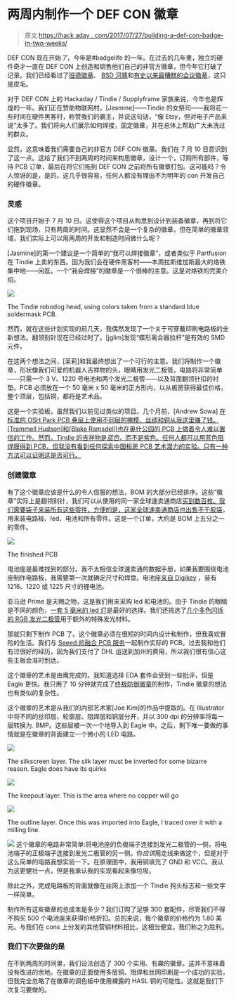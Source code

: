 # 两周内制作一个 DEF CON 徽章

> 原文:[https://hack aday . com/2017/07/27/building-a-def-con-badge-in-two-weeks/](https://hackaday.com/2017/07/27/building-a-def-con-badge-in-two-weeks/)

DEF CON 现在开始*了*，今年是#badgelife 的一年。在过去的几年里，独立的硬件奇才一直在 DEF CON 上创造和销售他们自己的非官方徽章，但今年它打破了记录。我们已经看过了[班德徽章](https://hackaday.com/2017/07/12/hands-on-new-andxor-unofficial-def-con-badge/)、 [BSD 河豚](https://hackaday.com/2017/07/07/def-con-badgelife-the-puffy-that-runs-linux/)和[有史以来最糟糕的会议徽章](https://hackaday.com/2017/07/18/def-con-badgelife-someone-finally-did-it/)，这只是皮毛。

对于 DEF CON 上的 Hackaday / Tindie / Supplyframe 家族来说，今年也是辉煌的一年。我们正在赞助物联网村，[Jasmine]——Tindie 的女祭司——我将花一些时间在硬件黑客村，称赞我们的霸主，并说这句话，“像 Etsy，但对电子产品来说”太多了。我们将向人们展示如何焊接，固定徽章，并在总体上帮助广大未洗过的群众。

显然，这意味着我们需要自己的非官方 DEF CON 徽章。我们在 7 月 10 日意识到了这一点。这给了我们不到两周的时间来构思徽章，设计一个，订购所有部件，等待 PCB 订单，最后在将它们拖到 DEF CON 之前将所有徽章打包。这可能吗？令人惊讶的是，是的。这几乎很容易，任何人都没有理由不为明年的 con 开发自己的硬件徽章。

### 灵感

这个项目开始于 7 月 10 日。这使得这个项目从构思到设计到装备徽章，再到将它们拖到现场，只有两周的时间。这显然不会是一个复杂的徽章，但在简单的徽章领域，我们实际上可以用两周的开发和制造时间做什么呢？

[Jasmine]的第一个建议是一个简单的“我可以焊接徽章”，或者类似于 Partfusion 在 Tindie 上卖的东西。因为我们会在硬件黑客村——本周拉斯维加斯最大的烙铁集中地——闲逛，一个“我会焊接”的徽章是一个很棒的主意。这是对烙铁的完美介绍。

[![](../Images/e23aea9886aea88c54832f2feeed133d.png)](https://hackaday.com/wp-content/uploads/2017/07/tindiepcb.png)

The Tindie robodog head, using colors taken from a standard blue soldermask PCB.

然而，就在这些计划实现的前几天，我偶然发现了一个关于可穿戴印刷电路板的全新想法。翻领别针现在已经过时了。[jglim]发现“蝶形离合器拉杆”是有效的 SMD 元件。

在这两个想法之间，[茉莉]和我最终想出了一个可行的主意。我们将制作一个徽章，形状像我们可爱的机器人吉祥物的头，眼睛用发光二极管。电路将非常简单——只需一个 3 V、1220 号电池和两个发光二极管——以及背面翻领针扣的衬垫。PCB 必须放在一个 50 毫米 x 50 毫米的正方形内，以从板房获得最佳价格，整个顶层，包括铜，都将是艺术品。

这是一个实验板，虽然我们以前见过类似的项目。几个月前，[Andrew Sowa] [在标准的 OSH Park PCB 叠层上使用不同层的掩模、丝绸和铜从我这里赚了钱。[Trammell Hudson]和[Blake Ramsdell]](http://hackaday.com/2017/03/22/making-more-of-me-money/)[也在奥什公园的 PCB 上做着令人难以置信的工作。然而，Tindie 的吉祥物是*蓝色*，而不是紫色。任何人都可以用蓝色阻焊膜得到 PCB，但我没有看到任何探索中国板房 PCB 艺术潜力的实验。只有一种方法可以证明这是否可行。](https://twitter.com/pdp7/status/879511763561189376)

### 创建徽章

有了这个徽章应该是什么的令人信服的想法，BOM 的大部分已经排序。这些“徽章”实际上是翻领别针，我们可以从使用的同一家全球速卖通商店[买到数百枚。我们需要袋子来装所有这些零件，方便的是，这家全球速卖通商店](https://www.aliexpress.com/item/100-Pairs-Butterfly-Clutch-Tie-Tacks-Pin-Back-Replacement-with-Blank-Pins-for-Craft-Making-Silver/32801251429.html)[也出售不干胶袋](https://www.aliexpress.com/item/Clear-Self-Adhesive-Sealing-Plastic-Bags-Jewelry-Pouches-3x5cm-4x6cm-5x7cm-6x9cm-7x10cm-8x12cm-10x14cm/32801522148.html)，用来装电路板、led、电池和所有零件。这是一个订单，大约是 BOM 上五分之一的零件。

[![](../Images/e54216de058762179222b106c5ebc06d.png)](https://hackaday.com/wp-content/uploads/2017/07/tindiehead1.jpg)

The finished PCB

电池座是最难找到的部分。我不太相信全球速卖通的数据手册，如果我要围绕电池座制作电路板，我需要第一次就确定尺寸和焊盘。电池座[来自 Digikey](https://www.digikey.com/products/en?keywords=BK-916-CT-ND) ，装有 1216、1220 或 1225 尺寸的锂电池。

亚马逊 Prime 是天赐之物，这是我们用来采购 led 和电池的。由于 Tindie 的眼睛是不同的颜色，[一套 5 毫米的 led 灯](https://www.amazon.com/Elfeland-495x5mm-Emitting-Assorted-Diffused/dp/B06Y3T491K/)是最好的选择。我们还挑选了[几个多色闪烁的 RGB 发光二极管](https://www.amazon.com/Multicolor-Flashing-Changing-Electronics-Components/dp/B01C19ENFA)用于额外的特殊发光材料。

那就只剩下制作 PCB 了。这个徽章必须在很短的时间内设计和制作，但我喜欢冒险的生活。我们与 [Seeed 的融合 PCB 服务](https://www.seeedstudio.com/fusion_pcb.html)一起制作实际的 PCB。过去我和他们有过很好的经历，因为我们支付了 DHL 运送到加州的费用，所以我们很有信心这些主板会准时到达。

这个徽章的艺术是由鹰完成的。我知道选择 EDA 套件会受到一些批评，但是 Eagle 更快。我只用了 10 分钟就完成了[终极防御徽章](https://hackaday.io/project/25150-the-official-hackaday-defcon-25-badge)的制作，Tindie 徽章的想法也有类似的复杂性。

这个徽章的艺术是从我们的内部艺术家[Joe Kim]的作品中提取的。在 Illustrator 中将不同的丝印层、轮廓层、阻焊层和铜层分开，并以 300 dpi 的分辨率将每一层转换为. BMP。这些层被一次一个地导入到 Eagle 中。之后，剩下唯一要做的事情就是在徽章的背面建立一个微小的 LED 电路。

[![](../Images/c9802a917367d341185a153481b115c7.png)](https://hackaday.com/wp-content/uploads/2017/07/tindieheadsilk.png)

The silkscreen layer. The silk layer must be inverted for some bizarre reason. Eagle does have its quirks

[![](../Images/d8c88cf822ebaef02fe54cb0f34514f6.png)](https://hackaday.com/wp-content/uploads/2017/07/tindieheadkeepout.png)

The keepout layer. This is the area where no copper will go

[![](../Images/cc8af9b13075dcc1937fc8df7ca8b2b6.png)](https://hackaday.com/wp-content/uploads/2017/07/tindieheadoutline.png)

The outline layer. Once this was imported into Eagle, I traced over it with a milling line.

[![](../Images/88b1e6b030d2522356a827e10ec483d0.png)](https://hackaday.com/wp-content/uploads/2017/07/tindiebackside.jpg) 这个徽章的电路非常简单:将电池座的负极端子连接到发光二极管的一侧，将电池端子的正极端子连接到发光二极管的另一侧。你*应该*用走线来做这个，但是对于这么简单的电路我想实验一下。在原理图中，我用铜填充了 GND 和 VCC。我认为这更健壮一点，但是我承认我的实现看起来像垃圾。

除此之外，完成电路板的背面就像在丝网上添加一个 Tindie 狗头标志和一些文字一样简单。

制作所有这些徽章的总成本是多少？我们订购了足够 300 套配件，尽管我们不得不购买 500 个电池座来获得价格折扣。总的来说，每个徽章的价格约为 1.80 美元。与我们在 cons 上分发的其他营销材料相比，这相当便宜。我们称之为胜利。

### 我们下次要做的是

在不到两周的时间里，我们设法创造了 300 个实用、有趣的徽章。这并不意味着没有改进的余地。在徽章的正面使用多层铜、阻焊和丝网印刷是一个成功的实验，但我完全忽略了在徽章的调色板中使用裸露的 HASL 铜的可能性。这就是我们下次复习要做的。